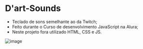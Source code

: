 # D'art-Sounds

- Teclado de sons semelhante ao da Twitch;
- Feito durante o Curso de desenvolvimento JavaScript na Alura;
- Neste projeto fora utilizado HTML, CSS e JS.

![image](https://user-images.githubusercontent.com/88345299/231244494-2485e93b-43e8-4ce5-855d-1ef2a8cd717a.png)
